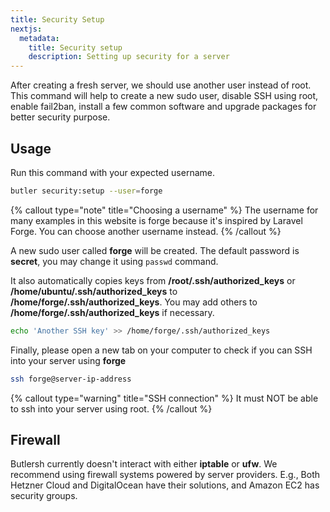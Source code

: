```yaml
---
title: Security Setup
nextjs:
  metadata:
    title: Security setup
    description: Setting up security for a server
---
```


After creating a fresh server, we should use another user instead of root.
This command will help to create a new sudo user, disable SSH using root,
enable fail2ban, install a few common software and upgrade packages for better security purpose.

## Usage

Run this command with your expected username.

```bash
butler security:setup --user=forge
```

{% callout type="note" title="Choosing a username" %}
The username for many examples in this website is forge because it's inspired by Laravel Forge. You can choose another username instead.
{% /callout %}

A new sudo user called **forge** will be created. The default password is **secret**, you may change it using `passwd` command.

It also automatically copies keys from **/root/.ssh/authorized_keys** or **/home/ubuntu/.ssh/authorized_keys** to **/home/forge/.ssh/authorized_keys**. You may add others to **/home/forge/.ssh/authorized_keys** if necessary.

```bash
echo 'Another SSH key' >> /home/forge/.ssh/authorized_keys
```

Finally, please open a new tab on your computer to check if you can SSH into your server using **forge**

```bash
ssh forge@server-ip-address
```

{% callout type="warning" title="SSH connection" %}
It must NOT be able to ssh into your server using root.
{% /callout %}

## Firewall

Butlersh currently doesn't interact with either **iptable** or **ufw**. We recommend using firewall systems powered by server providers.
E.g., Both Hetzner Cloud and DigitalOcean have their solutions, and Amazon EC2 has security groups.
